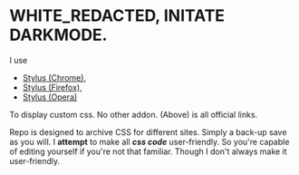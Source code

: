 # WHITE_REDACTED, INITATE DARKMODE.

I use 
* [Stylus (Chrome)](https://chrome.google.com/webstore/detail/stylus/clngdbkpkpeebahjckkjfobafhncgmne?hl=en), 
* [Stylus (Firefox)](https://addons.mozilla.org/en-US/firefox/addon/styl-us/), 
* [Stylus (Opera)](https://addons.opera.com/en/extensions/details/stylus/)

To display custom css. No other addon. (Above) is all official links. 


Repo is designed to archive CSS for different sites. Simply a back-up save as you will.
I **attempt** to make all ***css code*** user-friendly. So you're capable of editing yourself if you're not that familiar. 
Though I don't always make it user-friendly. 
